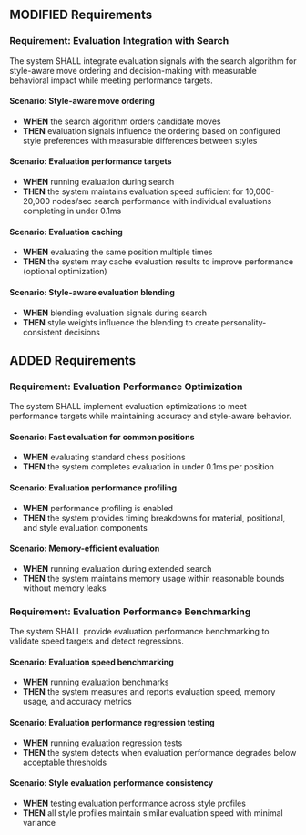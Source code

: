 ## MODIFIED Requirements
### Requirement: Evaluation Integration with Search
The system SHALL integrate evaluation signals with the search algorithm for style-aware move ordering and decision-making with measurable behavioral impact while meeting performance targets.

#### Scenario: Style-aware move ordering
- **WHEN** the search algorithm orders candidate moves
- **THEN** evaluation signals influence the ordering based on configured style preferences with measurable differences between styles

#### Scenario: Evaluation performance targets
- **WHEN** running evaluation during search
- **THEN** the system maintains evaluation speed sufficient for 10,000-20,000 nodes/sec search performance with individual evaluations completing in under 0.1ms

#### Scenario: Evaluation caching
- **WHEN** evaluating the same position multiple times
- **THEN** the system may cache evaluation results to improve performance (optional optimization)

#### Scenario: Style-aware evaluation blending
- **WHEN** blending evaluation signals during search
- **THEN** style weights influence the blending to create personality-consistent decisions

## ADDED Requirements
### Requirement: Evaluation Performance Optimization
The system SHALL implement evaluation optimizations to meet performance targets while maintaining accuracy and style-aware behavior.

#### Scenario: Fast evaluation for common positions
- **WHEN** evaluating standard chess positions
- **THEN** the system completes evaluation in under 0.1ms per position

#### Scenario: Evaluation performance profiling
- **WHEN** performance profiling is enabled
- **THEN** the system provides timing breakdowns for material, positional, and style evaluation components

#### Scenario: Memory-efficient evaluation
- **WHEN** running evaluation during extended search
- **THEN** the system maintains memory usage within reasonable bounds without memory leaks

### Requirement: Evaluation Performance Benchmarking
The system SHALL provide evaluation performance benchmarking to validate speed targets and detect regressions.

#### Scenario: Evaluation speed benchmarking
- **WHEN** running evaluation benchmarks
- **THEN** the system measures and reports evaluation speed, memory usage, and accuracy metrics

#### Scenario: Evaluation performance regression testing
- **WHEN** running evaluation regression tests
- **THEN** the system detects when evaluation performance degrades below acceptable thresholds

#### Scenario: Style evaluation performance consistency
- **WHEN** testing evaluation performance across style profiles
- **THEN** all style profiles maintain similar evaluation speed with minimal variance
